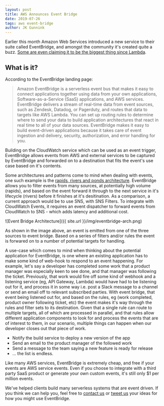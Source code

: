 ```yaml
---
layout: post
title: AWS Announces Event Bridge
date: 2019-07-26
tags: aws event-bridge
author: JK Gunnink
---
```


Earlier this month Amazon Web Services introduced a new service to their suite called EventBridge,
and amongst the community it's created quite a buzz. [Some are even claiming it to be the biggest
thing since Lambda](https://www.trek10.com/blog/amazon-eventbridge/).

## What is it?

According to the EventBridge landing page:

> Amazon EventBridge is a serverless event bus that makes it easy to connect applications together
> using data from your own applications, Software-as-a-Service (SaaS) applications, and AWS
> services. EventBridge delivers a stream of real-time data from event sources, such as Zendesk,
> Datadog, or Pagerduty, and routes that data to targets like AWS Lambda. You can set up routing
> rules to determine where to send your data to build application architectures that react in real
> time to all of your data sources. EventBridge makes it easy to build event-driven applications
> because it takes care of event ingestion and delivery, security, authorization, and error handling
> for you.

Building on the CloudWatch service which can be used as an event trigger, EventBridge allows events
from AWS and external services to be captured by EventBridge and forwarded on to a destination that
fits the event's use case based on it's contents.

Some architectures and patterns come to mind when dealing with events, one such example is the
[rapids, rivers and ponds architecture](https://www.youtube.com/watch?v=Cmc4zBOb4OA). EventBridge
allows you to filter events from many sources, at potentially high volume (rapids), and based on the
event forward it through to the next service in it's lifecycle (rivers) before it finishes at it's
desitination. As a comparison, a current approach would be to use SNS, with SNS Filters. To
integrate with CloudWatch Events, it requires an event dispatcher to forward events from CloudWatch
to SNS - which adds latency and additional cost.

![Event Bridge Architecture]({{ site.url }}/img/eventbridge-arch.png)

As shown in the image above, an event is emitted from one of the three sources to event bridge.
Based on a series of filters and/or rules the event is forwared on to a number of potential targets
for handling.

A use-case which comes to mind when thinking about the potential application for EventBridge, is one
where an existing application has to make some kind of web-hook to respond to an event happening.
For example, let's say a developer has completed some work that a product manager was especially
keen to see done, and that manager was following the ticket. Previously, that work would fire off
some kind of webhook and a listening service (eg, API Gateway, Lambda) would have had to be
listening out for it, and process it in some way i.e. post a Slack message to a channel or send an
email off to relevant subscribed parties. With event bridge, that event being listened out for, and
based on the rules, eg (work completed, product owner following ticket, etc) the event makes it's
way through the rules and filter sets to its destination. Given that a single rule can route to
multiple targets, all of which are processed in parallel, and that rules allow different application
components to look for and process the events that are of interest to them, in our scenario,
multiple things can happen when our developer closes out that piece of work.

- Notify the build service to deploy a new version of the app
- Send an email to the product manager of the followed work
- Send a message to the team saying a new feature is ready for release
- ... the list is endless.

Like many AWS services, EventBridge is extremely cheap, and free if your events are AWS service
events. Even if you choose to integrate with a third party SaaS product or generate your own custom
events, it's still only \$1 per million events.

We've helped clients build many serverless systems that are event driven. If you think we can help
you, feel free to [contact us][contact-us] or [tweet us](https://twitter.com/mechanicalrock_) your
ideas for how you might use EventBridge.

[contact-us]: https://www.mechanicalrock.io/lets-get-started
